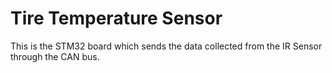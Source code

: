 # Tire Temperature Sensor
This is the STM32 board which sends the data collected from the IR Sensor through the CAN bus.
